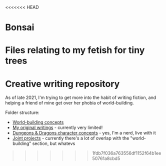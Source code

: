 <<<<<<< HEAD
# Bonsai
Files relating to my fetish for tiny trees
=======
# Creative writing repository

As of late 2021, I'm trying to get more into the habit of writing fiction, and helping a friend of mine get over her phobia of world-building.

Folder structure:

- [World-building concepts](wb/)
- [My original writings](orig/) - currently very limited!
- [Dungeons & Dragons character concepts](dnd/) - yes, I'm a nerd, live with it
- [Joint projects](peer/) - currently there's a lot of overlap with the "world-building" section, but whatevs
>>>>>>> 1fdb7f036a763556df1152f64b1ee50761a8cbd5
